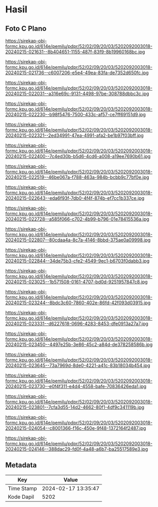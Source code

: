 # Hasil

## Foto C Plano

https://sirekap-obj-formc.kpu.go.id/614e/pemilu/pdpr/52/02/09/20/03/5202092003018-20240215-021631--8b404651-1155-487f-83f9-8b19960168bc.jpg

https://sirekap-obj-formc.kpu.go.id/614e/pemilu/pdpr/52/02/09/20/03/5202092003018-20240215-021736--c6007206-e5e4-49ea-83fa-de7352d650fc.jpg

https://sirekap-obj-formc.kpu.go.id/614e/pemilu/pdpr/52/02/09/20/03/5202092003018-20240215-022031--a316e69c-9131-4498-97be-308788dbbc3c.jpg

https://sirekap-obj-formc.kpu.go.id/614e/pemilu/pdpr/52/02/09/20/03/5202092003018-20240215-022230--b98f5476-7500-433c-af57-ce7ff69151d9.jpg

https://sirekap-obj-formc.kpu.go.id/614e/pemilu/pdpr/52/02/09/20/03/5202092003018-20240215-022321--2ed34991-47ea-4991-afa2-be1b97f03bff.jpg

https://sirekap-obj-formc.kpu.go.id/614e/pemilu/pdpr/52/02/09/20/03/5202092003018-20240215-022400--7c4ed30b-b5d6-4cd6-a008-a19ee7690b61.jpg

https://sirekap-obj-formc.kpu.go.id/614e/pemilu/pdpr/52/02/09/20/03/5202092003018-20240215-022519--46be067a-f788-463a-984b-bcbb9c77bf0e.jpg

https://sirekap-obj-formc.kpu.go.id/614e/pemilu/pdpr/52/02/09/20/03/5202092003018-20240215-022643--eda6f93f-7db0-4f4f-874b-ef7cc1b337ce.jpg

https://sirekap-obj-formc.kpu.go.id/614e/pemilu/pdpr/52/02/09/20/03/5202092003018-20240215-022728--a585f066-c702-4b99-b796-01e78415536a.jpg

https://sirekap-obj-formc.kpu.go.id/614e/pemilu/pdpr/52/02/09/20/03/5202092003018-20240215-022807--80cdaa4a-8c7a-4146-8bbd-375ae0a09998.jpg

https://sirekap-obj-formc.kpu.go.id/614e/pemilu/pdpr/52/02/09/20/03/5202092003018-20240215-022844--34de75b3-cfe2-4549-9ec1-b6703f0dabb3.jpg

https://sirekap-obj-formc.kpu.go.id/614e/pemilu/pdpr/52/02/09/20/03/5202092003018-20240215-023025--1b571508-0161-4707-bd0d-9251957847c8.jpg

https://sirekap-obj-formc.kpu.go.id/614e/pemilu/pdpr/52/02/09/20/03/5202092003018-20240215-023244--8bdc3c60-7860-402e-86fd-42f093d03915.jpg

https://sirekap-obj-formc.kpu.go.id/614e/pemilu/pdpr/52/02/09/20/03/5202092003018-20240215-023331--d6227618-0696-4283-8453-dfe0913a27a7.jpg

https://sirekap-obj-formc.kpu.go.id/614e/pemilu/pdpr/52/02/09/20/03/5202092003018-20240215-023450--4497e25b-3e86-45c2-a84d-de378258586b.jpg

https://sirekap-obj-formc.kpu.go.id/614e/pemilu/pdpr/52/02/09/20/03/5202092003018-20240215-023645--73a7969d-8de0-4221-a41c-83b18034b454.jpg

https://sirekap-obj-formc.kpu.go.id/614e/pemilu/pdpr/52/02/09/20/03/5202092003018-20240215-023730--e0f4f311-e4d4-4558-bafe-70836426eda1.jpg

https://sirekap-obj-formc.kpu.go.id/614e/pemilu/pdpr/52/02/09/20/03/5202092003018-20240215-023801--7cfa3d55-14d2-4662-80f1-4df9c341119b.jpg

https://sirekap-obj-formc.kpu.go.id/614e/pemilu/pdpr/52/02/09/20/03/5202092003018-20240215-024054--c8001366-f16c-450e-9f48-1372164f2487.jpg

https://sirekap-obj-formc.kpu.go.id/614e/pemilu/pdpr/52/02/09/20/03/5202092003018-20240215-024146--388dac29-fd0f-4a48-a6b7-ba25517589e3.jpg


## Metadata

| Key        | Value               |
| ---------- | ------------------- |
| Time Stamp | 2024-02-17 13:35:47 |
| Kode Dapil | 5202                |



